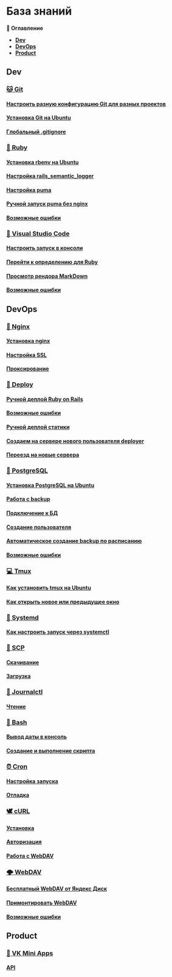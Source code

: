 # База знаний

**📔 Оглавление**
* **[Dev](#dev)**
* **[DevOps](#devops)**
* **[Product](#product)**

## Dev
### [🐱 Git](git)
#### [Настроить разную конфигурацию Git для разных проектов](git/config.md)
#### [Установка Git на Ubuntu](git/install.md)
#### [Глобальный .gitignore](git/global_gitignore.md)
### [💎 Ruby](./ruby/README.md)
#### [Установка rbenv на Ubuntu](./ruby/install.md)
#### [Настройка rails_semantic_logger](./ruby/semantic_logger.md)
#### [Настройка puma](./ruby/puma.md)
#### [Ручной запуск puma без nginx](./ruby/hand_run_puma_without_nginx.md)
#### [Возможные ошибки](./ruby/emergency.md)
### [📑 Visual Studio Code](./vscode/README.md)
#### [Настроить запуск в консоли](./vscode/setting.md)
#### [Перейти к определению для Ruby](./vscode/navigate_ruby.md)
#### [Просмотр рендора MarkDown](./vscode/markdown.md)
#### [Возможные ошибки](./vscode/emergency.md)
## DevOps
### [🤖 Nginx](./nginx/README.md)
#### [Установка nginx](./nginx/install.md)
#### [Настройка SSL](./nginx/ssl.md)
#### [Проксирование](./nginx/proxy.md)
### [🚀 Deploy](./deploy/README.md)
#### [Ручной деплой Ruby on Rails](./deploy/handmade.md)
#### [Возможные ошибки](./deploy/emergency.md)
#### [Ручной деплой статики](./deploy/static.md)
#### [Создаем на сервере нового пользователя deployer](./deploy/deployer.md)
#### [Переезд на новые сервера](./deploy/move.md)
### [🐘 PostgreSQL](./postgresql/README.md)
#### [Установка PostgreSQL на Ubuntu](./postgresql/install.md)
#### [Работа с backup](./postgresql/backup.md)
#### [Подключение к БД](./postgresql/connect.md)
#### [Создание пользователя](./postgresql/create_user.md)
#### [Автоматическое создание backup по расписанию](./postgresql/cron_backup.md)
#### [Возможные ошибки](./postgresql/emergency.md)
### [💻 Tmux](tmux/README.md)
#### [Как установить tmux на Ubuntu](tmux/install.md)
#### [Как открыть новое или предыдущее окно](tmux/comand.md)
### [🔧 Systemd](systemd/README.md)
#### [Как настроить запуск через systemctl](systemd/start.md)
### [🚚 SCP](scp/README.md)
#### [Скачивание](scp/download.md)
#### [Загрузка](scp/upload.md)
### [📔 Journalctl](journalctl/README.md)
#### [Чтение](journalctl/read.md)
### [📇 Bash](bash/README.md)
#### [Вывод даты в консоль](./bash/date.md)
#### [Создание и выполнение скрипта](./bash/script.md)
### [⏰ Cron](./cron/README.md)
#### [Настройка запуска](./cron/setting.md)
#### [Отладка](./cron/debug.md)
### [🕊️ cURL](./curl/README.md)
#### [Установка](./curl/install.md)
#### [Авторизация](./curl/auth.md)
#### [Работа с WebDAV](./curl/webdav.md)
### [🌩 WebDAV](./webdav/README.md)
#### [Бесплатный WebDAV от Яндекс Диск](./webdav/yandex.md)
#### [Примонтировать WebDAV](./webdav/mount.md)
#### [Возможные ошибки](./webdav/emergency.md)
## Product
### [📱 VK Mini Apps](vkminiapps/README.md)
#### [API](vkminiapps/api.md)

